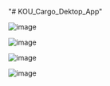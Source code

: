 "# KOU_Cargo_Dektop_App" 

![image](https://user-images.githubusercontent.com/55550212/141857355-398dd6d5-8905-465f-923a-526b246c6b22.png)

![image](https://user-images.githubusercontent.com/55550212/141857384-b4fe8e89-181d-413a-9787-ab979d7df6fd.png)

![image](https://user-images.githubusercontent.com/55550212/141857421-459dba65-2359-4ccc-a175-ef6a178e1432.png)

![image](https://user-images.githubusercontent.com/55550212/141857462-404a8336-ad52-46e0-83a7-34811cf371bf.png)

